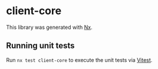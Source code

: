 # client-core

This library was generated with [Nx](https://nx.dev).

## Running unit tests

Run `nx test client-core` to execute the unit tests via [Vitest](https://vitest.dev/).
